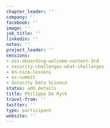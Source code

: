 ```yaml
---
chapter_leader: ''
company: ''
facebook: ''
image: ''
job_title: ''
linkedin: ''
notes: ''
project_leader: ''
sessions:
- oss-oboarding-welcome-content-3rd
- security-challenges-what-challenges
- kn-nick-lessons
- os-summit
- Security Data Science
status: add details
title: Philippe De Ryck
travel-from: ''
twitter: ''
type: participant
website: ''
---
```


<!-- put more details about participant here -->